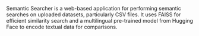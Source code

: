Semantic Searcher is a web-based application for performing semantic searches on uploaded datasets, particularly CSV files. It uses FAISS for efficient similarity search and a multilingual pre-trained model from Hugging Face to encode textual data for comparisons.
